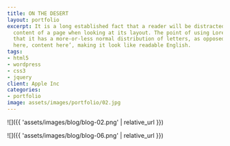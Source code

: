 ```yaml
---
title: ON THE DESERT
layout: portfolio
excerpt: It is a long established fact that a reader will be distracted by the readable
  content of a page when looking at its layout. The point of using Lorem Ipsum is
  that it has a more-or-less normal distribution of letters, as opposed to using ‘Content
  here, content here’, making it look like readable English.
tags:
- html5
- wordpress
- css3
- jquery
client: Apple Inc
categories:
- portfolio
image: assets/images/portfolio/02.jpg
---
```


![]({{ 'assets/images/blog/blog-02.png' | relative_url }})

![]({{ 'assets/images/blog/blog-06.png' | relative_url }})
